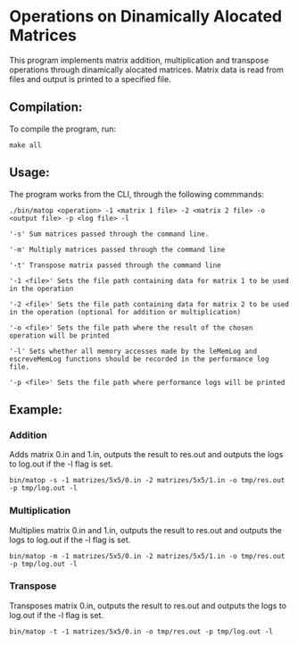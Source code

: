 # Operations on Dinamically Alocated Matrices
This program implements matrix addition, multiplication and transpose operations through dinamically alocated matrices. Matrix data is read from files and output is printed to a specified file.
## Compilation:
To compile the program, run:

    make all
## Usage:
The program works from the CLI, through the following commmands:  

    ./bin/matop <operation> -1 <matrix 1 file> -2 <matrix 2 file> -o <output file> -p <log file> -l 
    
    '-s' Sum matrices passed through the command line.

    '-m' Multiply matrices passed through the command line

    '-t' Transpose matrix passed through the command line

    '-1 <file>' Sets the file path containing data for matrix 1 to be used in the operation

    '-2 <file>' Sets the file path containing data for matrix 2 to be used in the operation (optional for addition or multiplication)

    '-o <file>' Sets the file path where the result of the chosen operation will be printed

    '-l' Sets whether all memory accesses made by the leMemLog and escreveMemLog functions should be recorded in the performance log file.

    '-p <file>' Sets the file path where performance logs will be printed

## Example:
### Addition
  Adds matrix 0.in and 1.in, outputs the result to res.out and outputs the logs to log.out if the -l flag is set. 
  
    bin/matop -s -1 matrizes/5x5/0.in -2 matrizes/5x5/1.in -o tmp/res.out -p tmp/log.out -l 

### Multiplication
  Multiplies matrix 0.in and 1.in, outputs the result to res.out and outputs the logs to log.out if the -l flag is set. 
  
    bin/matop -m -1 matrizes/5x5/0.in -2 matrizes/5x5/1.in -o tmp/res.out -p tmp/log.out -l
  
### Transpose
  Transposes matrix 0.in, outputs the result to res.out and outputs the logs to log.out if the -l flag is set. 

    bin/matop -t -1 matrizes/5x5/0.in -o tmp/res.out -p tmp/log.out -l
